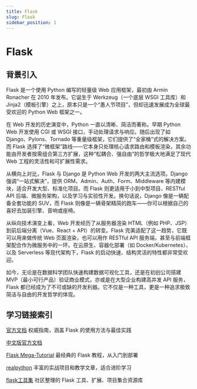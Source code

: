 ```yaml
---
title: Flask
slug: Flask
sidebar_position: 1
---
```



# Flask

## 背景引入

Flask 是一个使用 Python 编写的轻量级 Web 应用框架，最初由 Armin Ronacher 在 2010 年发布。它诞生于 Werkzeug（一个底层 WSGI 工具库）和 Jinja2（模板引擎）之上，原本只是一个“愚人节项目”，但却迅速发展成为全球最受欢迎的 Python Web 框架之一。

在 Web 开发的历史演变中，Python 一直以清晰、简洁而著称。早期 Python Web 开发使用 CGI 或 WSGI 接口，手动处理请求与响应。随后出现了如 Django、Pylons、Tornado 等重量级框架，它们提供了“全家桶”式的解决方案。而 Flask 选择了“微框架”路线——它本身只处理核心请求路由和模板渲染，其余功能由开发者按需组合第三方扩展，这种“松耦合、强自由”的哲学极大地满足了现代 Web 工程的灵活性和可扩展性需求。

从横向上对比，Flask 与 Django 是 Python Web 开发的两大主流选项。Django 强调“一站式解决”，提供 ORM、Admin、Auth、Form、Middleware 等内建模块，适合开发大型、标准化项目。而 Flask 则更适用于小到中型项目、RESTful API 后端、微服务架构，以及学习与实验性开发。换句话说，Django 像是一辆配备全套功能的 SUV，而 Flask 则像是一辆骨架精简的跑车——你可以根据自己的喜好去加装引擎、音响或座椅。

从纵向技术演变上看，Web 开发经历了从服务器渲染 HTML（例如 PHP、JSP）到前后端分离（Vue、React + API）的转变。Flask 完美适配了这一趋势，它既可以用来做传统 Web 页面渲染，也可以用作 RESTful API 服务端，甚至与前端框架配合作为微服务中的一环。在云原生、容器化部署（如 Docker/Kubernetes）、以及 Serverless 等现代架构下，Flask 的启动快速、结构灵活的特性都非常受欢迎。

如今，无论是在数据科学团队快速构建数据可视化工具，还是在初创公司搭建 MVP（最小可行产品）验证商业模式，亦或是在大型企业构建高并发 API 服务，Flask 都已经成为了不可或缺的开发利器。它不仅是一种工具，更是一种追求极致简洁与自由的开发哲学的体现。

## 学习链接索引

[官方文档](https://flask.palletsprojects.com/) 权威指南，涵盖 Flask 的使用方法与最佳实践

[中文版官方文档](https://dormousehole.readthedocs.io/en/latest/)

[Flask Mega-Tutorial](https://blog.miguelgrinberg.com/post/the-flask-mega-tutorial-part-i-hello-world) 最经典的 Flask 教程，从入门到部署

[realpython](https://realpython.com/tutorials/flask/) 丰富的实战项目和教学文章，适合进阶学习

[flask工具集](https://github.com/humiaozuzu/awesome-flask) 社区整理的 Flask 工具、扩展、项目集合资源库


